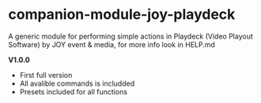 # companion-module-joy-playdeck

A generic module for performing simple actions in Playdeck (Video Playout Software) by JOY event & media, for more info look in HELP.md

**V1.0.0**
* First full version
* All avalible commands is includded
* Presets included for all functions
